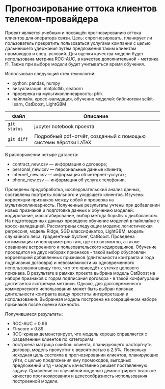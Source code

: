 # Прогнозирование оттока клиентов телеком-провайдера

Проект является учебным и посвящён прогнозированию оттока клиентов для оператора связи.
Цель: спрогнозировать, планирует ли пользователь прекратить пользоваться услугами компании с целью дальнейшего удержания путём предложения таким клиентам промокодов и спец. условий. Для оценки качества модели будет использована метрика ROC-AUC, в качестве дополнительной - метрика f1. Также при выборе модели будет учитываться время обучения.

Использован следующий стек технологий:
- python: pandas, numpy
- визуализация: matplotlib, seaborn
- проверека на мультиколлинеарность: phik
- пайплайн, кросс-валидация, обучение моделей: библиотеки scikit-learn, CatBoost, LightGBM 

| Файл | Описание |
| --- | --- |
| `git status` | jupyter notebook проекта |
| `git diff` | Подробный pdf-отчёт, созданный с помощью системы вёрстки LaTeX |

В распоряжении четыре датасета:
- contract_new.csv — информация о договоре;
- personal_new.csv — персональные данные клиента;
- internet_new.csv — информация об интернет-услугах;
- phone_new.csv — информация об услугах телефонии.

Проведены предобработка, исследовательский анализ данных, составлены портреты лояльного и уходящего клиентов. Изучены корреляции признаков между собой и проверка на мультиколлинеарность. Полученные результаты учтены при добавлении новых признаков и подготовке данных к обучению моделей: кодирование, масштабирование, выбор метода борьбы с дисбалансом. На подготовденных данных проведено обучение моделей в пайплайне с кросс-валидацией. Рассмотрены следующие модели: логистическая регрессия, модель Ridge, SGD классификатор, LightGBM, модель случайного леса, градиентный бустинг, CatBoost. Проведена оптимизация гиперпараметров там, где это возможно, а также сравнение встроенного и пользовательского кодировщиков. Обучение проовдится на двух наборах признаков - такой выбор обусловлен корреляцией добавленных признаков (длительности контракта и года подписания догоовра) и невозможности их одновременного использования ввиду того, что это приведёт к утечке целевого признака. В результате в рамках проекта выбрана модель CatBoost на наборе признаков с годом подписания договора - в такой конфигурации достигается экстремум метрики. Однако, для долговременного коммерческого использования может быть выбран признак длительности контракта ввиду простоты интерпретации и использования. Выбранная модель построена на сокращённом наборе признаков после оценки важности.

Получившиеся результаты:
- ROC-AUC = 0.96
- f1-score = 0.89
- ROC-кривая демонстрирует, что модель хорошо справляется с разделением клиентов по категориям
- построена матрица ошибок: клиента, планирующего расторгнуть договор, модель пропустит с вероятностью в 2.5%.
Поскольку исходная цель состояла в прогнозировании клиентов, планирующих уйти, с целью предложения ему промокодов, выгодных предложений и тд - модель качественно решает поставленную задачу. Сравнение со случайной моделью демонстрирует высокое качество прогнозирования и целесообразность использования построенной модели.

